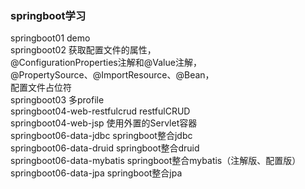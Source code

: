 ### springboot学习
springboot01 demo  
springboot02 获取配置文件的属性，  
@ConfigurationProperties注解和@Value注解，  
@PropertySource、@ImportResource、@Bean，  
配置文件占位符  
springboot03 多profile  
springboot04-web-restfulcrud restfulCRUD  
springboot04-web-jsp 使用外置的Servlet容器  
springboot06-data-jdbc springboot整合jdbc  
springboot06-data-druid springboot整合druid  
springboot06-data-mybatis springboot整合mybatis（注解版、配置版）  
springboot06-data-jpa springboot整合jpa  